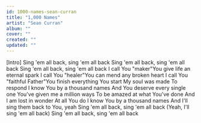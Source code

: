 ```yaml
---
id: 1000-names-sean-curran
title: "1,000 Names"
artist: "Sean Curran"
album: ""
cover: ""
created: ""
updated: ""
---
```


[Intro]
Sing 'em all back, sing 'em all back
Sing 'em all back, sing 'em all back
Sing 'em all back, sing 'em all back
I call You "maker"You give life an eternal spark
I call You "healer"You can mend any broken heart
I call You "faithful Father"You finish everything You start
My soul was made
To respond
I know You by a thousand names
And You deserve every single one
You've given me a million ways
To be amazed at what You've done
And I am lost in wonder
At all You do
I know You by a thousand names
And I'll sing them back to You, yeah
Sing 'em all back, sing 'em all back (Yeah, I'll sing 'em all back)
Sing 'em all back, sing 'em all back